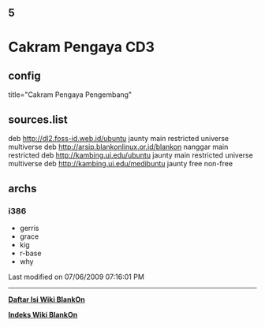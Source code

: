 ## 5
# Cakram Pengaya CD3

## config
title="Cakram Pengaya Pengembang"

## sources.list
deb http://dl2.foss-id.web.id/ubuntu jaunty main restricted universe multiverse
deb http://arsip.blankonlinux.or.id/blankon nanggar main restricted
deb http://kambing.ui.edu/ubuntu jaunty main restricted universe multiverse
deb http://kambing.ui.edu/medibuntu jaunty free non-free

## archs

### i386
  * gerris
  * grace
  * kig
  * r-base
  * why

Last modified on 07/06/2009 07:16:01 PM
 
---
[**Daftar Isi Wiki BlankOn**](/wiki/DaftarIsi/index.html)
 
[**Indeks Wiki BlankOn**](/wiki/Indeks.html)
